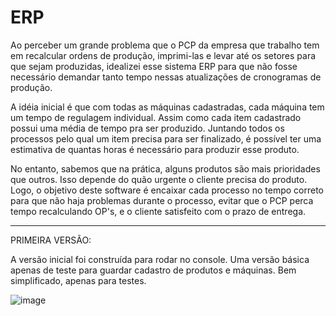 # ERP

Ao perceber um grande problema que o PCP da empresa que trabalho tem em recalcular ordens de produção, imprimi-las e levar até os setores para que sejam produzidas, idealizei esse sistema ERP para que não fosse necessário demandar tanto tempo nessas atualizações de cronogramas de produção.

A idéia inicial é que com todas as máquinas cadastradas, cada máquina tem um tempo de regulagem individual. Assim como cada item cadastrado possui uma média de tempo pra ser produzido. Juntando todos os processos pelo qual um item precisa para ser finalizado, é possível ter uma estimativa de quantas horas é necessário para produzir esse produto.

No entanto, sabemos que na prática, alguns produtos são mais prioridades que outros. Isso depende do quão urgente o cliente precisa do produto. Logo, o objetivo deste software é encaixar cada processo no tempo correto para que não haja problemas durante o processo, evitar que o PCP perca tempo recalculando OP's, e o cliente satisfeito com o prazo de entrega.

----------------------------------------------------------------------------------------------------

PRIMEIRA VERSÃO:

A versão inicial foi construída para rodar no console. Uma versão básica apenas de teste para guardar cadastro de produtos e máquinas. Bem simplificado, apenas para testes.

![image](https://user-images.githubusercontent.com/107226804/204141586-f6443806-08f3-48bf-b953-d5e174cc6aa1.png)
